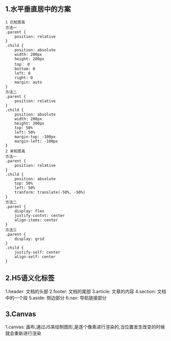 ## 1.水平垂直居中的方案
```
1 已知宽高
方法一
.parent {
	position: relative
}
.child {
	position: absolute
	width: 200px
	height: 200px
	top： 0
	bottom: 0
	left: 0
	right: 0
	margin: auto
}
方法二
.parent {
	position: relative
}
.child {
	position: absolute
	width: 200px
	height: 200px
	top: 50%
	left: 50%
	margin-top: -100px
	margin-left: -100px
}
2 未知宽高
方法一
.parent {
	position: relative
}
.child {
	position: absolute
	top: 50%
	left: 50%
	tranform: translate(-50%, -50%)
}
方法二
.parent {
	display: flex
	justify-contnt: center
	align-items: center
}
方法三
.parent {
	display: grid
}
.child {
	justify-self: center
	align-self: center
}
```
## 2.H5语义化标签
1.header: 文档的头部
2.footer: 文档的尾部
3.article: 文章的内容
4.section: 文档中的一个段
5.aside: 侧边部分
6.nav: 导航链接部分
## 3.Canvas
1.canvas: 画布,通过JS来绘制图形,是逐个像素进行渲染的,当位置发生改变的时候就会重新进行渲染
